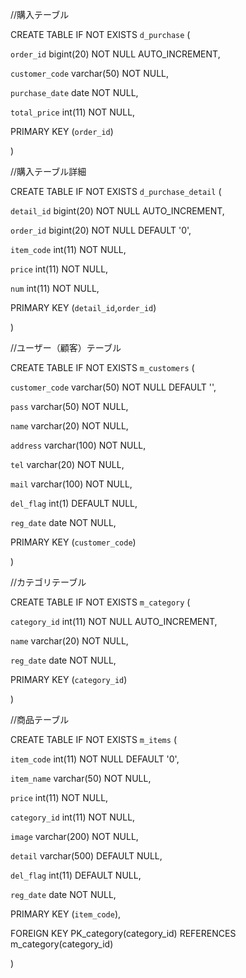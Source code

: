 //購入テーブル 

CREATE TABLE IF NOT EXISTS `d_purchase` ( 

  `order_id` bigint(20) NOT NULL AUTO_INCREMENT, 

  `customer_code` varchar(50) NOT NULL, 

  `purchase_date` date NOT NULL, 

  `total_price` int(11) NOT NULL, 

  PRIMARY KEY (`order_id`) 

) 

 

//購入テーブル詳細 

CREATE TABLE IF NOT EXISTS `d_purchase_detail` ( 

  `detail_id` bigint(20) NOT NULL AUTO_INCREMENT, 

  `order_id` bigint(20) NOT NULL DEFAULT '0', 

  `item_code` int(11) NOT NULL, 

  `price` int(11) NOT NULL, 

  `num` int(11) NOT NULL, 

  PRIMARY KEY (`detail_id`,`order_id`) 

) 

 

//ユーザー（顧客）テーブル 

CREATE TABLE IF NOT EXISTS `m_customers` ( 

  `customer_code` varchar(50) NOT NULL DEFAULT '', 

  `pass` varchar(50) NOT NULL, 

  `name` varchar(20) NOT NULL, 

  `address` varchar(100) NOT NULL, 

  `tel` varchar(20) NOT NULL, 

  `mail` varchar(100) NOT NULL, 

  `del_flag` int(1) DEFAULT NULL, 

  `reg_date` date NOT NULL, 

  PRIMARY KEY (`customer_code`) 

) 

//カテゴリテーブル 

CREATE TABLE IF NOT EXISTS `m_category` ( 

  `category_id` int(11) NOT NULL AUTO_INCREMENT, 

  `name` varchar(20) NOT NULL, 

  `reg_date` date NOT NULL, 

  PRIMARY KEY (`category_id`) 

) 

//商品テーブル 

CREATE TABLE IF NOT EXISTS `m_items` ( 

  `item_code` int(11) NOT NULL DEFAULT '0', 

  `item_name` varchar(50) NOT NULL, 

  `price` int(11) NOT NULL, 

  `category_id` int(11) NOT NULL, 

  `image` varchar(200) NOT NULL, 

  `detail` varchar(500) DEFAULT NULL, 

  `del_flag` int(11) DEFAULT NULL, 

  `reg_date` date NOT NULL, 

  PRIMARY KEY (`item_code`), 

  FOREIGN KEY PK_category(category_id) REFERENCES m_category(category_id) 

) 
